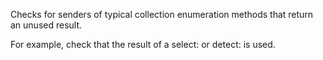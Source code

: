Checks for senders of typical collection enumeration methods that return an unused result.

For example, check that the result of a select: or detect: is used.